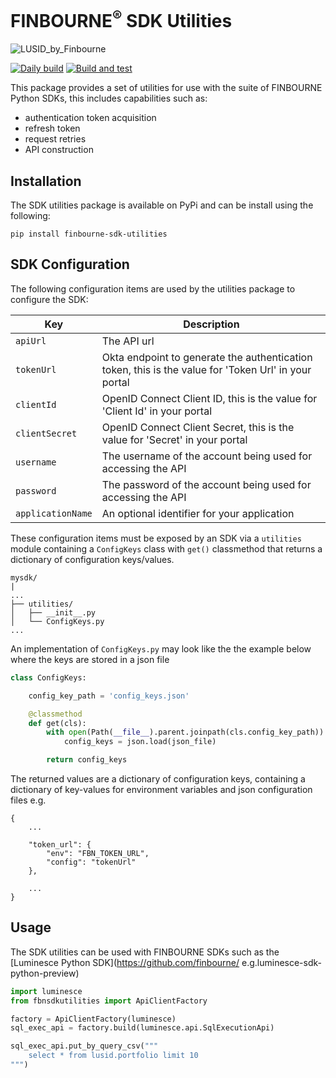 # FINBOURNE<sup>®</sup> SDK Utilities

![LUSID_by_Finbourne](https://content.finbourne.com/FINBOURNE_repo.png)

[![Daily build](https://github.com/finbourne/sdk-utilities-python/actions/workflows/cron.yaml/badge.svg)](https://github.com/finbourne/sdk-utilities-python/actions/workflows/cron.yaml) [![Build and test](https://github.com/finbourne/sdk-utilities-python/actions/workflows/build-and-test.yaml/badge.svg)](https://github.com/finbourne/sdk-utilities-python/actions/workflows/build-and-test.yaml)

This package provides a set of utilities for use with the suite of FINBOURNE Python SDKs, this includes capabilities such as:
* authentication token acquisition
* refresh token
* request retries
* API construction

## Installation

The SDK utilities package is available on PyPi and can be install using the following:

```
pip install finbourne-sdk-utilities
```

## SDK Configuration

The following configuration items are used by the utilities package to configure the SDK:

| Key | Description |
| --- | --- |
| `apiUrl` | The  API url |
| `tokenUrl` | Okta endpoint to generate the authentication token, this is the value for 'Token Url' in your portal |
| `clientId` | OpenID Connect Client ID, this is the value for 'Client Id' in your portal |
| `clientSecret` | OpenID Connect Client Secret, this is the value for 'Secret' in your portal |
| `username` | The username of the account being used for accessing the API |
| `password` | The password of the account being used for accessing the API |
| `applicationName` | An optional identifier for your application |

These configuration items must be exposed by an SDK via a `utilities` module containing a `ConfigKeys` class with `get()` classmethod that returns a dictionary of configuration keys/values.

```
mysdk/
|
...
├── utilities/
│   ├── __init__.py
│   └── ConfigKeys.py
...
```

An implementation of `ConfigKeys.py` may look like the the example below where the keys are stored in a json file

```python
class ConfigKeys:

    config_key_path = 'config_keys.json'

    @classmethod
    def get(cls):
        with open(Path(__file__).parent.joinpath(cls.config_key_path)) as json_file:
            config_keys = json.load(json_file)

        return config_keys
```

The returned values are a dictionary of configuration keys, containing a dictionary of key-values for environment variables and json configuration files e.g.

```
{
    ...

    "token_url": {  
        "env": "FBN_TOKEN_URL",
        "config": "tokenUrl"
    },
    
    ...
}
```

## Usage

The SDK utilities can be used with FINBOURNE SDKs such as the [Luminesce Python SDK](https://github.com/finbourne/ e.g.luminesce-sdk-python-preview)

```python
import luminesce
from fbnsdkutilities import ApiClientFactory

factory = ApiClientFactory(luminesce)
sql_exec_api = factory.build(luminesce.api.SqlExecutionApi)

sql_exec_api.put_by_query_csv("""
    select * from lusid.portfolio limit 10
""")
```

